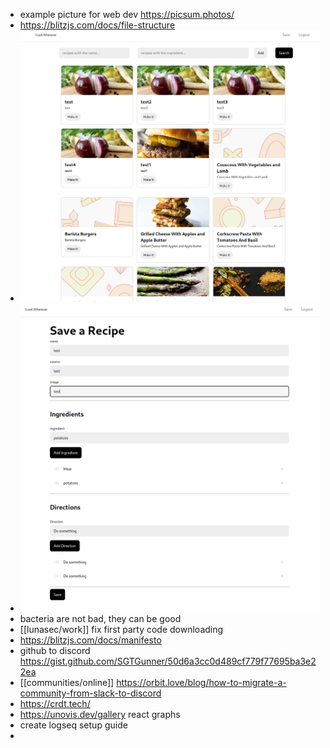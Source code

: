 - example picture for web dev https://picsum.photos/
- https://blitzjs.com/docs/file-structure
- ![screenshot-localhost_3000-2022.12.13-14_40_29.png](../assets/screenshot-localhost_3000-2022.12.13-14_40_29_1670971873413_0.png)
- ![screenshot-localhost_3000-2022.12.13-14_41_15.png](../assets/screenshot-localhost_3000-2022.12.13-14_41_15_1670971882351_0.png)
- bacteria are not bad, they can be good
- [[lunasec/work]] fix first party code downloading
- https://blitzjs.com/docs/manifesto
- github to discord https://gist.github.com/SGTGunner/50d6a3cc0d489cf779f77695ba3e22ea
- [[communities/online]] https://orbit.love/blog/how-to-migrate-a-community-from-slack-to-discord
- https://crdt.tech/
- https://unovis.dev/gallery react graphs
- create logseq setup guide
-